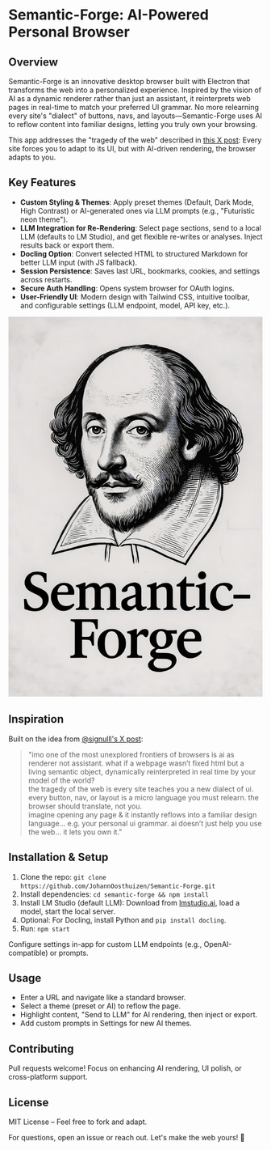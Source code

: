 # Semantic-Forge: AI-Powered Personal Browser

## Overview
Semantic-Forge is an innovative desktop browser built with Electron that transforms the web into a personalized experience. Inspired by the vision of AI as a dynamic renderer rather than just an assistant, it reinterprets web pages in real-time to match your preferred UI grammar. No more relearning every site's "dialect" of buttons, navs, and layouts—Semantic-Forge uses AI to reflow content into familiar designs, letting you truly own your browsing.

This app addresses the "tragedy of the web" described in [this X post](https://x.com/signulll/status/1981065810815668446): Every site forces you to adapt to its UI, but with AI-driven rendering, the browser adapts to you.

## Key Features
- **Custom Styling & Themes**: Apply preset themes (Default, Dark Mode, High Contrast) or AI-generated ones via LLM prompts (e.g., "Futuristic neon theme").
- **LLM Integration for Re-Rendering**: Select page sections, send to a local LLM (defaults to LM Studio), and get flexible re-writes or analyses. Inject results back or export them.
- **Docling Option**: Convert selected HTML to structured Markdown for better LLM input (with JS fallback).
- **Session Persistence**: Saves last URL, bookmarks, cookies, and settings across restarts.
- **Secure Auth Handling**: Opens system browser for OAuth logins.
- **User-Friendly UI**: Modern design with Tailwind CSS, intuitive toolbar, and configurable settings (LLM endpoint, model, API key, etc.).

![Logo](https://github.com/JohannOosthuizen/Semantic-Forge/blob/main/assets/logo.jpg)

## Inspiration
Built on the idea from [@signulll's X post](https://x.com/signulll/status/1981065810815668446):
> "imo one of the most unexplored frontiers of browsers is ai as renderer not assistant. what if a webpage wasn’t fixed html but a living semantic object, dynamically reinterpreted in real time by your model of the world?  
> the tragedy of the web is every site teaches you a new dialect of ui. every button, nav, or layout is a micro language you must relearn. the browser should translate, not you.  
> imagine opening any page & it instantly reflows into a familiar design language… e.g. your personal ui grammar. ai doesn’t just help you use the web… it lets you own it."

## Installation & Setup
1. Clone the repo: `git clone https://github.com/JohannOosthuizen/Semantic-Forge.git`
2. Install dependencies: `cd semantic-forge && npm install`
3. Install LM Studio (default LLM): Download from [lmstudio.ai](https://lmstudio.ai/), load a model, start the local server.
4. Optional: For Docling, install Python and `pip install docling`.
5. Run: `npm start`

Configure settings in-app for custom LLM endpoints (e.g., OpenAI-compatible) or prompts.

## Usage
- Enter a URL and navigate like a standard browser.
- Select a theme (preset or AI) to reflow the page.
- Highlight content, "Send to LLM" for AI rendering, then inject or export.
- Add custom prompts in Settings for new AI themes.

## Contributing
Pull requests welcome! Focus on enhancing AI rendering, UI polish, or cross-platform support.

## License
MIT License – Feel free to fork and adapt.

For questions, open an issue or reach out. Let's make the web yours! 🚀
